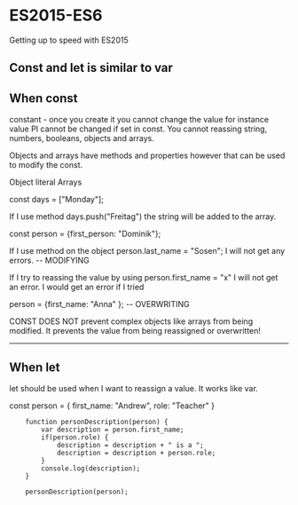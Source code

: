 # ES2015-ES6
Getting up to speed with ES2015


Const and let is similar to var
--------------------------
When const
--------------------------
constant - once you create it you cannot change the value for instance value PI cannot be changed if set in const. You cannot reassing string, numbers, booleans, objects and arrays. 

Objects and arrays have methods and properties however that can be used to modify the const. 

Object literal 
Arrays

const days = ["Monday"];

If I use method days.push("Freitag") the string will be added to the array. 

const person = {first_person: "Dominik"};

If I use method on the object person.last_name = "Sosen"; I will not get any errors. -- MODIFYING 

If I try to reassing the value by using person.first_name = "x" I will not get an error. I would get an error if I tried 

person = {first_name: "Anna" }; -- OVERWRITING

CONST DOES NOT prevent complex objects like arrays from being modified. It prevents the value from being reassigned or overwritten! 

--------------------------
When let
--------------------------
let should be used when I want to reassign a value. It works like var. 

const person = {
            first_name: "Andrew",
            role: "Teacher"
        }
    
        function personDescription(person) {
            var description = person.first_name;
            if(person.role) {
                description = description + " is a ";
                description = description + person.role;
            }
            console.log(description);
        }
    
        personDescription(person);
